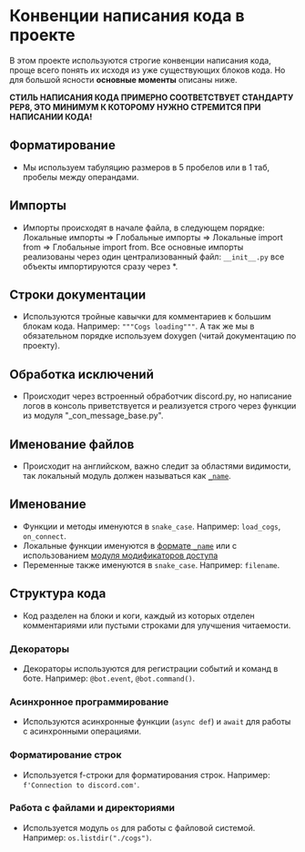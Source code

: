 # Конвенции написания кода в проекте

В этом проекте используются строгие конвенции написания кода, проще всего понять их исходя из уже существующих блоков кода. Но для большой ясности **основные моменты** описаны ниже.

**СТИЛЬ НАПИСАНИЯ КОДА ПРИМЕРНО СООТВЕТСТВУЕТ СТАНДАРТУ PEP8, ЭТО МИНИМУМ К КОТОРОМУ НУЖНО СТРЕМИТСЯ ПРИ НАПИСАНИИ КОДА!**

## Форматирование
- Мы используем табуляцию размеров в 5 пробелов или в 1 таб, пробелы между операндами.

## Импорты

- Импорты происходят в начале файла, в следующем порядке: Локальные импорты => Глобальные импорты => Локальные import from => Глобальные import from. 
Все основные импорты реализованы через один централизованный файл: `__init__.py` все объекты импортируются сразу через *.
## Строки документации

- Используются тройные кавычки для комментариев к большим блокам кода. Например: `"""Cogs loading"""`. А так же мы в обязательном порядке используем doxygen (читай документацию по проекту).

## Обработка исключений

- Происходит через встроенный обработчик discord.py, но написание логов в консоль приветствуется и реализуется строго через функции из модуля "_con_message_base.py".

## Именование файлов 
- Происходит на английском, важно следит за областями видимости, так локальный модуль должен называться как [`_name`](https://sky.pro/media/privatnost-metodov-v-python/).

## Именование

- Функции и методы именуются в `snake_case`. Например: `load_cogs`, `on_connect`.
- Локальные функции именуются в [формате `_name`](https://sky.pro/media/privatnost-metodov-v-python/) или с использованием [модуля модификаторов доступа](https://habr.com/ru/articles/443192/)
- Переменные также именуются в `snake_case`. Например: `filename`.

## Структура кода

- Код разделен на блоки и коги, каждый из которых отделен комментариями или пустыми строками для улучшения читаемости.

### Декораторы

- Декораторы используются для регистрации событий и команд в боте. Например: `@bot.event`, `@bot.command()`.

### Асинхронное программирование

- Используются асинхронные функции (`async def`) и `await` для работы с асинхронными операциями.


### Форматирование строк

- Используется f-строки для форматирования строк. Например: `f'Connection to discord.com'`.


### Работа с файлами и директориями

- Используется модуль `os` для работы с файловой системой. Например: `os.listdir("./cogs")`.
